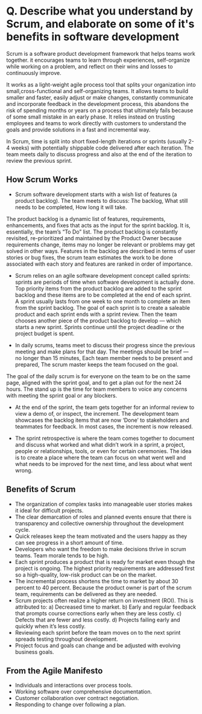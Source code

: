 # Q. Describe what you understand by Scrum, and elaborate on some of it's benefits in software development
Scrum is a software product development framework that helps teams work together. it encourages teams to learn through experiences, self-organize while working 
on a problem, and reflect on their wins and losses to continuously improve. 

It works as a light-weight agile process tool that splits your organization into small,cross-functional and self-organizing teams. It allows teams to build smaller and 
faster, easily adjust or make changes, constantly communicate and incorporate feedback in the development process, this abandons the risk of spending months or years on a 
process that ultimately fails because of some small mistake in an early phase. It relies instead on trusting employees and teams to work directly with customers to 
understand the goals and provide solutions in a fast and incremental way. 

In Scrum, time is split into short fixed-length iterations or sprints (usually 2-4 weeks) with potentially shippable code delivered after each iteration. The team meets 
daily to discuss progress and also at the end of the iteration to review the previous sprint. 

## How Scrum Works
* Scrum software development starts with a wish list of features (a product backlog). The team meets to discuss:
The backlog,
What still needs to be completed,
How long it will take.

The product backlog is a dynamic list of features, requirements, enhancements, and fixes that acts as the input for the sprint backlog. It is, essentially, the team’s 
“To Do” list. The product backlog is constantly revisited, re-prioritized and maintained by the Product Owner because requirements change, items may no longer be 
relevant or problems may get solved in other ways. Features in the backlog are described in terms of user stories or bug fixes, the scrum team estimates the work to be 
done associated with each story and features are ranked in order of importance.

* Scrum relies on an agile software development concept called sprints: sprints are periods of time when software development is actually done. Top priority items from 
the product backlog are added to the sprint backlog and these items are to be completed at the end of each sprint. A sprint usually lasts from one week to one month to 
complete an item from the sprint backlog. The goal of each sprint is to create a saleable product and each sprint ends with a sprint review. Then the team chooses 
another piece of the product backlog to develop — which starts a new sprint. Sprints continue until the project deadline or the project budget is spent.

* In daily scrums, teams meet to discuss their progress since the previous meeting and make plans for that day.
The meetings should be brief — no longer than 15 minutes,
Each team member needs to be present and prepared,
The scrum master keeps the team focused on the goal.

The goal of the daily scrum is for everyone on the team to be on the same page, aligned with the sprint goal, and to get a plan out for the next 24 hours. The stand up 
is the time for team members to voice any concerns with meeting the sprint goal or any blockers.

* At the end of the sprint, the team gets together for an informal review to view a demo of, or inspect, the increment. The development team showcases the backlog 
items that are now ‘Done’ to stakeholders and teammates for feedback. In most cases, the increment is now released.

* The sprint retrospective is where the team comes together to document and discuss what worked and what didn’t work in a sprint, a project, people or relationships, tools, 
or even for certain ceremonies. The idea is to create a place where the team can focus on what went well and what needs to be improved for the next time, and less 
about what went wrong.

## Benefits of Scrum
* The organization of complex tasks into manageable user stories makes it ideal for difficult projects.
* The clear demarcation of roles and planned events ensure that there is transparency and collective ownership throughout the development cycle.
* Quick releases keep the team motivated and the users happy as they can see progress in a short amount of time.
* Developers who want the freedom to make decisions thrive in scrum teams. Team morale tends to be high.
* Each sprint produces a product that is ready for market even though the project is ongoing. The highest priority requirements are addressed first so a high-quality, 
low-risk product can be on the market.
* The incremental process shortens the time to market by about 30 percent to 40 percent. Because the product owner is part of the scrum team, requirements can be 
delivered as they are needed.
* Scrum projects often realize a higher return on investment (ROI). This is attributed to:
a) Decreased time to market.
b) Early and regular feedback that prompts course corrections early when they are less costly.
c) Defects that are fewer and less costly.
d) Projects failing early and quickly when it’s less costly.
* Reviewing each sprint before the team moves on to the next sprint spreads testing throughout development.
* Project focus and goals can change and be adjusted with evolving business goals.

## From the Agile Manifesto
* Individuals and interactions over process tools.
* Working software over comprehensive documentation.
* Customer collaboration over contract negotiation.
* Responding to change over following a plan.
